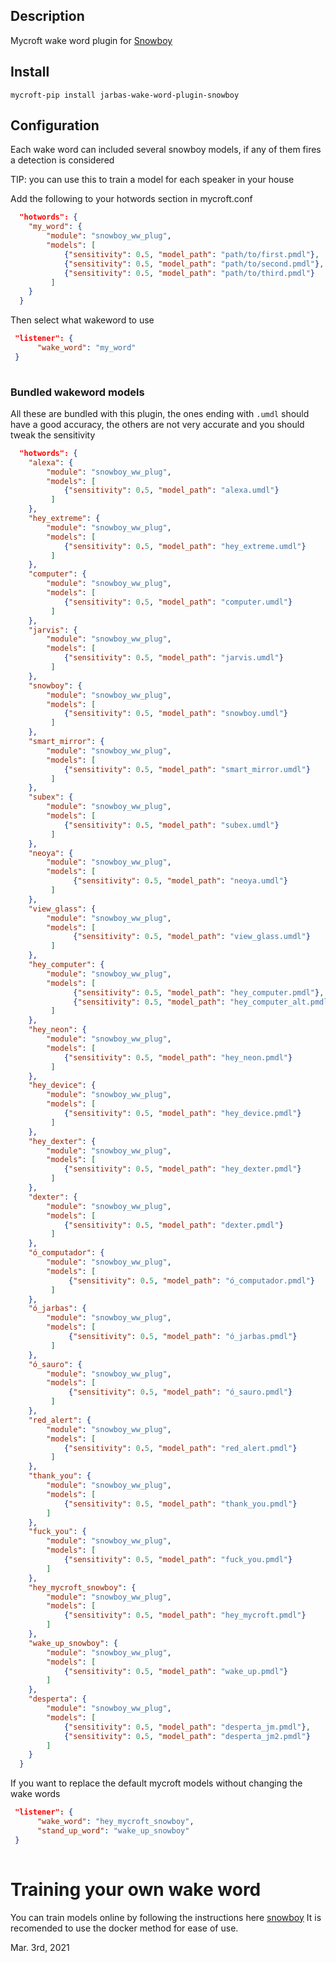 ## Description
Mycroft wake word plugin for [Snowboy](https://github.com/seasalt-ai/snowboy)

## Install

`mycroft-pip install jarbas-wake-word-plugin-snowboy`

## Configuration

Each wake word can included several snowboy models, if any of them fires a detection is considered

TIP: you can use this to train a model for each speaker in your house

Add the following to your hotwords section in mycroft.conf

```json
  "hotwords": {
    "my_word": {
        "module": "snowboy_ww_plug",
        "models": [
            {"sensitivity": 0.5, "model_path": "path/to/first.pmdl"},
            {"sensitivity": 0.5, "model_path": "path/to/second.pmdl"},
            {"sensitivity": 0.5, "model_path": "path/to/third.pmdl"}
         ]
    }
  }
```

Then select what wakeword to use

```json
 "listener": {
      "wake_word": "my_word"
 }
 
```

### Bundled wakeword models

All these are bundled with this plugin, the ones ending with ```.umdl``` should have a good accuracy, the others are not very accurate and you should tweak the sensitivity

```json
  "hotwords": {
    "alexa": {
        "module": "snowboy_ww_plug",
        "models": [
            {"sensitivity": 0.5, "model_path": "alexa.umdl"}
         ]
    },
    "hey_extreme": {
        "module": "snowboy_ww_plug",
        "models": [
            {"sensitivity": 0.5, "model_path": "hey_extreme.umdl"}
         ]
    },
    "computer": {
        "module": "snowboy_ww_plug",
        "models": [
            {"sensitivity": 0.5, "model_path": "computer.umdl"}
         ]
    },
    "jarvis": {
        "module": "snowboy_ww_plug",
        "models": [
            {"sensitivity": 0.5, "model_path": "jarvis.umdl"}
         ]
    },
    "snowboy": {
        "module": "snowboy_ww_plug",
        "models": [
            {"sensitivity": 0.5, "model_path": "snowboy.umdl"}
         ]
    },
    "smart_mirror": {
        "module": "snowboy_ww_plug",
        "models": [
            {"sensitivity": 0.5, "model_path": "smart_mirror.umdl"}
         ]
    },
    "subex": {
        "module": "snowboy_ww_plug",
        "models": [
            {"sensitivity": 0.5, "model_path": "subex.umdl"}
         ]
    },
    "neoya": {
        "module": "snowboy_ww_plug",
        "models": [
              {"sensitivity": 0.5, "model_path": "neoya.umdl"}
         ]
    },
    "view_glass": {
        "module": "snowboy_ww_plug",
        "models": [
              {"sensitivity": 0.5, "model_path": "view_glass.umdl"}
         ]
    },
    "hey_computer": {
        "module": "snowboy_ww_plug",
        "models": [
              {"sensitivity": 0.5, "model_path": "hey_computer.pmdl"},
              {"sensitivity": 0.5, "model_path": "hey_computer_alt.pmdl"}
         ]
    },
    "hey_neon": {
        "module": "snowboy_ww_plug",
        "models": [
            {"sensitivity": 0.5, "model_path": "hey_neon.pmdl"}
         ]
    },
    "hey_device": {
        "module": "snowboy_ww_plug",
        "models": [
            {"sensitivity": 0.5, "model_path": "hey_device.pmdl"}
         ]
    },
    "hey_dexter": {
        "module": "snowboy_ww_plug",
        "models": [
            {"sensitivity": 0.5, "model_path": "hey_dexter.pmdl"}
         ]
    },
    "dexter": {
        "module": "snowboy_ww_plug",
        "models": [
            {"sensitivity": 0.5, "model_path": "dexter.pmdl"}
         ]
    },
    "ó_computador": {
        "module": "snowboy_ww_plug",
        "models": [
             {"sensitivity": 0.5, "model_path": "ó_computador.pmdl"}
         ]
    },
    "ó_jarbas": {
        "module": "snowboy_ww_plug",
        "models": [
             {"sensitivity": 0.5, "model_path": "ó_jarbas.pmdl"}
         ]
    },
    "ó_sauro": {
        "module": "snowboy_ww_plug",
        "models": [
             {"sensitivity": 0.5, "model_path": "ó_sauro.pmdl"}
         ]
    },
    "red_alert": {
        "module": "snowboy_ww_plug",
        "models": [
            {"sensitivity": 0.5, "model_path": "red_alert.pmdl"}
         ]
    },
    "thank_you": {
        "module": "snowboy_ww_plug",
        "models": [
            {"sensitivity": 0.5, "model_path": "thank_you.pmdl"}
        ]
    },
    "fuck_you": {
        "module": "snowboy_ww_plug",
        "models": [
            {"sensitivity": 0.5, "model_path": "fuck_you.pmdl"}
        ]
    },
    "hey_mycroft_snowboy": {
        "module": "snowboy_ww_plug",
        "models": [
            {"sensitivity": 0.5, "model_path": "hey_mycroft.pmdl"}
        ]
    },
    "wake_up_snowboy": {
        "module": "snowboy_ww_plug",
        "models": [
            {"sensitivity": 0.5, "model_path": "wake_up.pmdl"}
        ]
    },
    "desperta": {
        "module": "snowboy_ww_plug",
        "models": [
            {"sensitivity": 0.5, "model_path": "desperta_jm.pmdl"},
            {"sensitivity": 0.5, "model_path": "desperta_jm2.pmdl"}
        ]
    }
  }
```

If you want to replace the default mycroft models without changing the wake words

```json
 "listener": {
      "wake_word": "hey_mycroft_snowboy",
      "stand_up_word": "wake_up_snowboy"
 }
 
```

# Training your own wake word

You can train models online by following the instructions here [snowboy](https://github.com/seasalt-ai/snowboy)
It is recomended to use the docker method for ease of use.

Mar. 3rd, 2021
